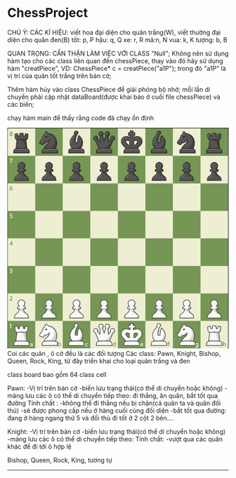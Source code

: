 # ChessProject
CHÚ Ý: CÁC KÍ HIỆU:
    viết hoa đại diện cho quân trắng(W), viết thường đại diện cho quân đen(B)
    tốt: p, P
    hậu: q, Q
    xe: r, R
    mã:n, N
    vua: k, K
    tượng: b, B

QUAN TRỌNG: CẨN THẬN LÀM VIỆC VỚI CLASS "Null";
            Không nên sử dụng hàm tạo cho các class liên quan đến chessPiece, thay vào đó hãy sử dụng hàm "creatPiece", VD: ChessPiece* c = creatPiece("a1P");
            trong đó "a1P" là vị trí của quân tốt trắng trên bàn cờ;

Thêm hàm hủy vào class ChessPiece để giải phóng bộ nhớ;
mỗi lần di chuyển phải cập nhật dataBoard(được khai báo ở cuối file chessPiece) và các biến;

chạy hàm main để thấy rằng code đã chạy ổn định

![Alt text](BoardChess.png)
Coi các quân , ô cờ đều là các đối tượng
Các class: Pawn, Knight, Bishop, Queen, Rock, King, từ đây triển khai cho loại quân trắng và đen

class board bao gồm 64 class cell

Pawn:
-Vị trí trên bàn cờ
-biến lưu trạng thái(có thể di chuyển hoặc không)
-mảng lưu các ô có thể di chuyển tiếp theo: đi thẳng, ăn quân, bắt tốt qua đường
Tính chất :
-không thể đi thẳng nếu bị chặn(cả quân ta và quân đối thủ)
-sẽ được phong cấp nếu ở hàng cuối cùng đối diện
-bắt tốt qua đường: đang ở hàng ngang thứ 5 và đối thủ đi tốt ở 2 cột 2 bên....

Knight:
-Vị trí trên bàn cờ
-biến lưu trạng thái(có thể di chuyển hoặc không)
-mảng lưu các ô có thể di chuyển tiếp theo: 
Tính chất:
-vượt qua các quân khác để đi tới ô hợp lệ

Bishop, Queen, Rock, King, tương tự

**************





